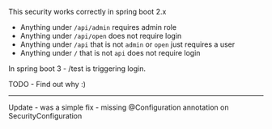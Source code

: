 This security works correctly in spring boot 2.x

* Anything under `/api/admin` requires admin role
* Anything under `/api/open` does not require login
* Anything under `/api` that is not `admin` or `open` just requires a user
* Anything under `/` that is not `api` does not require login

In spring boot 3 - /test is triggering login.

TODO - Find out why :)

---

Update - was a simple fix - missing @Configuration annotation on SecurityConfiguration 
